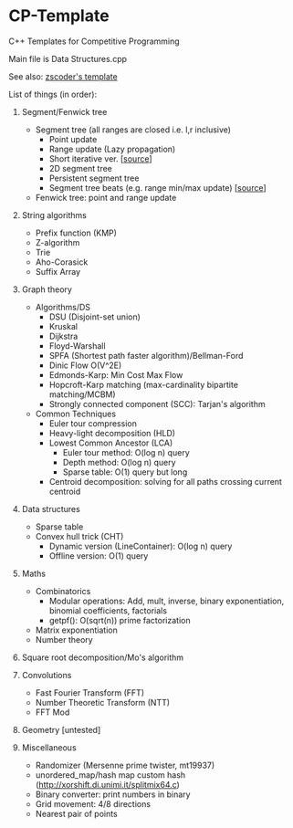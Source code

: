 # CP-Template
C++ Templates for Competitive Programming

Main file is Data Structures.cpp

See also: [zscoder's template](https://github.com/zscoder/CompetitiveProgramming/blob/master/Data%20Structures%20Class%20Template.cpp)

List of things (in order):

1. Segment/Fenwick tree
	- Segment tree (all ranges are closed i.e. l,r inclusive)
		- Point update
		- Range update (Lazy propagation)
		- Short iterative ver. [[source](https://codeforces.com/blog/entry/18051)]
		- 2D segment tree
		- Persistent segment tree
		- Segment tree beats (e.g. range min/max update) [[source](https://tjkendev.github.io/procon-library/cpp/range_query/segment_tree_beats_2.html)]
	- Fenwick tree: point and range update

2. String algorithms
	- Prefix function (KMP)
	- Z-algorithm
	- Trie
	- Aho-Corasick
	- Suffix Array

3. Graph theory
	- Algorithms/DS
		- DSU (Disjoint-set union)
		- Kruskal
		- Dijkstra
		- Floyd-Warshall
		- SPFA (Shortest path faster algorithm)/Bellman-Ford
		- Dinic Flow O(V^2E)
		- Edmonds-Karp: Min Cost Max Flow
		- Hopcroft-Karp matching (max-cardinality bipartite matching/MCBM)
		- Strongly connected component (SCC): Tarjan's algorithm
	- Common Techniques
		- Euler tour compression
		- Heavy-light decomposition (HLD)
		- Lowest Common Ancestor (LCA)
			- Euler tour method: O(log n) query
			- Depth method: O(log n) query
			- Sparse table: O(1) query but long
		- Centroid decomposition: solving for all paths crossing current centroid 

4. Data structures
	- Sparse table
	- Convex hull trick (CHT)
		- Dynamic version (LineContainer): O(log n) query
		- Offline version: O(1) query

5. Maths
	- Combinatorics
		- Modular operations: Add, mult, inverse, binary exponentiation, binomial coefficients, factorials
		- getpf(): O(sqrt(n)) prime factorization
	- Matrix exponentiation
	- Number theory
	
6. Square root decomposition/Mo's algorithm

7. Convolutions
	- Fast Fourier Transform (FFT)
	- Number Theoretic Transform (NTT)
	- FFT Mod

8. Geometry \[untested\]

9. Miscellaneous
	- Randomizer (Mersenne prime twister, mt19937)
	- unordered_map/hash map custom hash (http://xorshift.di.unimi.it/splitmix64.c)
	- Binary converter: print numbers in binary
	- Grid movement: 4/8 directions
	- Nearest pair of points
